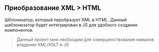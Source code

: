 ## Приобразование XML > HTML

Шблонизатор, который перобразует XML в HTML. Данный шаблонизатор будет интегрирован в JS для удобного создания компонентов.

>Данный проект мне необходим для совершенствования навыков владения XML/XSLT и JS